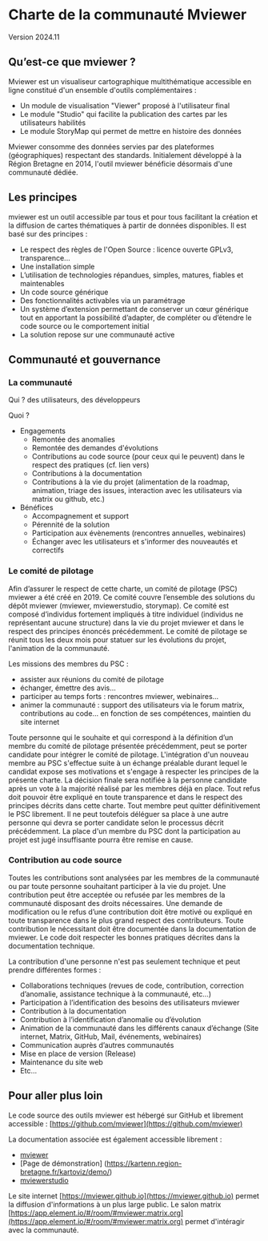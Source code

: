 # Charte de la communauté Mviewer

Version 2024.11

## Qu’est-ce que mviewer ? 

Mviewer est un visualiseur cartographique multithématique accessible en ligne constitué d'un ensemble d'outils complémentaires :
   * Un module de visualisation "Viewer" proposé à l'utilisateur final
   * Le module "Studio" qui facilite la publication des cartes par les utilisateurs habilités
   * Le module StoryMap qui permet de mettre en histoire des données

Mviewer consomme des données servies par des plateformes (géographiques) respectant des standards.
Initialement développé à la Région Bretagne en 2014, l'outil mviewer bénéficie désormais d'une communauté dédiée.

## Les principes

mviewer est un outil accessible par tous et pour tous facilitant la création et la diffusion de cartes thématiques à partir de données disponibles.
Il est basé sur des principes :
   * Le respect des règles de l'Open Source : licence ouverte GPLv3, transparence...
   * Une installation simple
   * L’utilisation de technologies répandues, simples, matures, fiables et maintenables
   * Un code source générique
   * Des fonctionnalités activables via un paramétrage
   * Un système d’extension permettant de conserver un cœur générique tout en apportant la possibilité d’adapter, de compléter ou d’étendre le code source ou le comportement initial
   * La solution repose sur une communauté active

## Communauté et gouvernance

### La communauté

Qui ? des utilisateurs, des développeurs

Quoi ?
   * Engagements
       * Remontée des anomalies
       * Remontée des demandes d'évolutions
       * Contributions au code source  (pour ceux qui le peuvent) dans le respect des pratiques (cf. lien vers)
       * Contributions à la documentation
       * Contributions à la vie du projet (alimentation de la roadmap, animation, triage des issues, interaction avec les utilisateurs via matrix ou github, etc.)
   * Bénéfices
       * Accompagnement et support
       * Pérennité de la solution
       * Participation aux évènements (rencontres annuelles, webinaires)
       * Échanger avec les utilisateurs et s'informer des nouveautés et correctifs

### Le comité de pilotage

Afin d’assurer le respect de cette charte, un comité de pilotage (PSC) mviewer a été créé en 2019. Ce comité couvre l’ensemble des solutions du dépôt mviewer (mviewer, mviewerstudio, storymap).
Ce comité est composé d’individus fortement impliqués à titre individuel (individus ne représentant aucune structure) dans la vie du projet mviewer et dans le respect des principes énoncés précédemment.
Le comité de pilotage se réunit tous les deux mois pour statuer sur les évolutions du projet, l'animation de la communauté.

Les missions des membres du PSC : 
   * assister aux réunions du comité de pilotage
   * échanger, émettre des avis...
   * participer au temps forts : rencontres mviewer, webinaires...
   * animer la communauté : support des utilisateurs via le forum matrix, contributions au code... en fonction de ses compétences, maintien du site internet

Toute personne qui le souhaite et qui correspond à la définition d’un membre du comité de pilotage présentée précédemment, peut se porter candidate pour intégrer le comité de pilotage.
L'intégration d'un nouveau membre au PSC s'effectue suite à un échange préalable durant lequel le candidat expose ses motivations et s'engage à respecter les principes de la présente charte.
La décision finale sera notifiée à la personne candidate après un vote à la majorité réalisé par les membres déjà en place.
Tout refus doit pouvoir être expliqué en toute transparence et dans le respect des principes décrits dans cette charte.
Tout membre peut quitter définitivement le PSC librement. Il ne peut toutefois déléguer sa place à une autre personne qui devra se porter candidate selon le processus décrit précédemment. 
La place d'un membre du PSC dont la participation au projet est jugé insuffisante pourra être remise en cause.

### Contribution au code source

Toutes les contributions sont analysées par les membres de la communauté ou par toute personne souhaitant participer à la vie du projet. Une contribution peut être acceptée ou refusée par les membres de la communauté disposant des droits nécessaires. Une demande de modification ou le refus d’une contribution doit être motivé ou expliqué en toute transparence dans le plus grand respect des contributeurs. 
Toute contribution le nécessitant doit être documentée dans la documentation de mviewer.
Le code doit respecter les bonnes pratiques décrites dans la documentation technique.

La contribution d'une personne n'est pas seulement technique et peut prendre différentes formes :
   * Collaborations techniques (revues de code, contribution, correction d’anomalie, assistance technique à la communauté, etc…)
   * Participation à l’identification des besoins des utilisateurs mviewer
   * Contribution à la documentation
   * Contribution à l’identification d’anomalie ou d’évolution
   * Animation de la communauté dans les différents canaux d’échange (Site internet, Matrix, GitHub, Mail, événements, webinaires)
   * Communication auprès d’autres communautés
   * Mise en place de version (Release)
   * Maintenance du site web
   * Etc…

## Pour aller plus loin

Le code source des outils mviewer est hébergé sur GitHub et librement accessible :
[https://github.com/mviewer](https://github.com/mviewer)

La documentation associée est également accessible librement :
   * [mviewer](https://mviewerdoc.readthedocs.io/fr/stable/)
   * [Page de démonstration] (https://kartenn.region-bretagne.fr/kartoviz/demo/)
   * [mviewerstudio](https://mviewerstudio.readthedocs.io/fr/stable/)

Le site internet [https://mviewer.github.io](https://mviewer.github.io) permet la diffusion d'informations à un plus large public.
Le salon matrix [https://app.element.io/#/room/#mviewer:matrix.org](https://app.element.io/#/room/#mviewer:matrix.org) permet d'intéragir avec la communauté.
